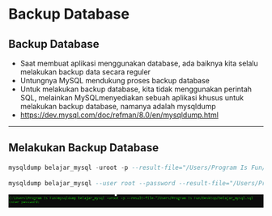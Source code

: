 # Backup Database

## Backup Database

- Saat membuat aplikasi menggunakan database, ada baiknya kita selalu melakukan backup data secara reguler
- Untungnya MySQL mendukung proses backup database
- Untuk melakukan backup database, kita tidak menggunakan perintah SQL, melainkan MySQLmenyediakan sebuah aplikasi khusus untuk melakukan backup database, namanya adalah mysqldump
- https://dev.mysql.com/doc/refman/8.0/en/mysqldump.html

---

## Melakukan Backup Database

```sql
mysqldump belajar_mysql -uroot -p --result-file="/Users/Program Is Fun/Desktop/belajar_mysql.sql
```

```sql
mysqldump belajar_mysql --user root --password --result-file="/Users/Program Is Fun/Desktop/belajar_mysql.sql
```

![1](../assets/img/44/1.png)